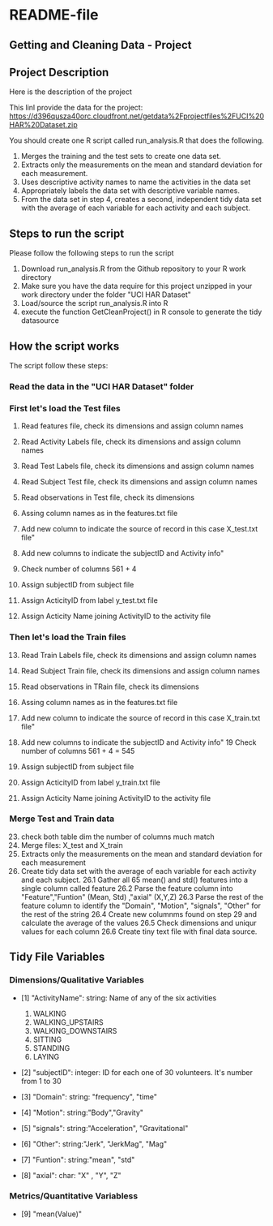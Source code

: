 README-file
======
 

## Getting and Cleaning Data - Project

## Project Description
Here is the description of the project

This linl provide the data for the project: 
https://d396qusza40orc.cloudfront.net/getdata%2Fprojectfiles%2FUCI%20HAR%20Dataset.zip 

You should create one R script called run_analysis.R that does the following. 
1. Merges the training and the test sets to create one data set.
2. Extracts only the measurements on the mean and standard deviation for each measurement. 
3. Uses descriptive activity names to name the activities in the data set
4. Appropriately labels the data set with descriptive variable names. 
5. From the data set in step 4, creates a second, independent tidy data set with the average of each variable for each activity and each subject.


## Steps to run the script
Please follow the following steps to run the script

1. Download run_analysis.R from the Github repository to your R work directory
2. Make sure you have the data require for this project unzipped in your work directory under the folder "UCI HAR Dataset"
3. Load/source the script run_analysis.R into R
4. execute the function GetCleanProject() in R console to generate the tidy datasource

## How the script works 

The script follow these steps:

### Read the data in the "UCI HAR Dataset" folder

### First let's load the Test files
1. Read features file, check its dimensions and assign column names
2. Read Activity Labels file, check its dimensions and assign column names
3. Read Test Labels file, check its dimensions and assign column names
4. Read Subject Test file, check its dimensions and assign column names 
5. Read observations in Test file, check its dimensions 

6. Assing column names as in the features.txt file
7. Add new column to indicate the source of record in this case X_test.txt file"
8. Add new columns to indicate the subjectID and Activity info"
9. Check number of columns 561 + 4
10. Assign subjectID from subject file
11. Assign ActicityID from label y_test.txt file
12. Assign Acticity Name joining ActivityID to the activity file

### Then let's load the Train files
13. Read Train Labels file, check its dimensions and assign column names
14. Read Subject Train file, check its dimensions and assign column names 
15. Read observations in TRain file, check its dimensions 

16. Assing column names as in the features.txt file
17. Add new column to indicate the source of record in this case X_train.txt file"
18. Add new columns to indicate the subjectID and Activity info"
19 Check number of columns 561 + 4 = 545
20. Assign subjectID from subject file
21. Assign ActicityID from label y_train.txt file
22. Assign Acticity Name joining ActivityID to the activity file

### Merge Test and Train data
23. check both table dim the number of columns much match
24. Merge files: X_test and X_train
25. Extracts only the measurements on the mean and standard deviation for each measurement
26. Create tidy data set with the average of each variable for each activity and each subject.
26.1 Gather all 65 mean() and std() features into a single column called feature 
26.2 Parse the feature column into "Feature","Funtion" (Mean, Std) ,"axial" (X,Y,Z)
26.3 Parse the rest of the feature column to identify the "Domain", "Motion", "signals", "Other" for the rest of the string
26.4 Create new columnms found on step 29 and calculate the average of the values
26.5 Check dimensions and uniqur values for each column
26.6 Create tiny text file with final data source.

## Tidy File Variables

### Dimensions/Qualitative Variables

* [1] "ActivityName": string: Name of any of the six activities
    1. WALKING
    2. WALKING_UPSTAIRS
    3. WALKING_DOWNSTAIRS
    4. SITTING
    5. STANDING
    6. LAYING
    
* [2] "subjectID": integer: ID for each one of 30 volunteers. It's number from 1 to 30

* [3] "Domain": string: "frequency", "time"

* [4] "Motion": string:"Body","Gravity"

* [5] "signals": string:"Acceleration", "Gravitational"

* [6] "Other": string:"Jerk", "JerkMag", "Mag"   

* [7] "Funtion": string:"mean", "std"

* [8] "axial": char: "X" , "Y",  "Z"


### Metrics/Quantitative Variabless
* [9] "mean(Value)"

